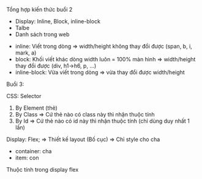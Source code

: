 Tổng hợp kiến thức buổi 2

- Display: Inline, Block, inline-block
- Talbe
- Danh sách trong web

* inline: Viết trong dòng => width/height không thay đổi được (span, b, i, mark, a)
* block: Khối viết khác dòng width luôn = 100% màn hình => width/height thay đổi được (div, h1->h6, p, ...)
* inline-block: Vừa viết trong dòng => vừa thay đổi được width/height

Buổi 3:

CSS: Selector

1. By Element (thẻ)
2. By Class => Cứ thẻ nào có class này thì nhận thuộc tính
3. By Id => Cứ thẻ nào có id này thì nhận thuộc tính (chỉ dùng duy nhất 1 lần)

Display: Flex; => Thiết kế layout (Bố cục) => Chỉ style cho cha

- container: cha
- item: con

Thuộc tính trong display flex

